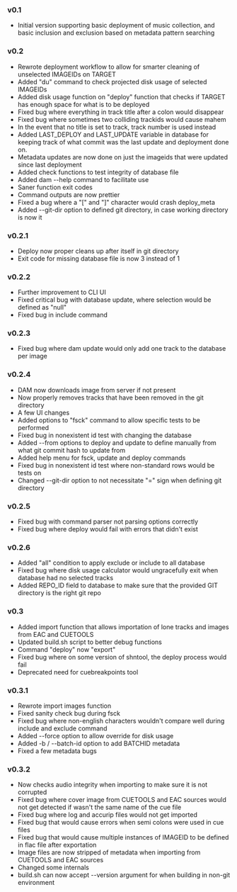 ### v0.1
* Initial version supporting basic deployment of music collection, and basic inclusion and exclusion based on metadata pattern searching

### v0.2
* Rewrote deployment workflow to allow for smarter cleaning of unselected IMAGEIDs on TARGET
* Added "du" command to check projected disk usage of selected IMAGEIDs
* Added disk usage function on "deploy" function that checks if TARGET has enough space for what is to be deployed
* Fixed bug where everything in track title after a colon would disappear
* Fixed bug where sometimes two colliding trackids would cause mahem
* In the event that no title is set to track, track number is used instead
* Added LAST_DEPLOY and LAST_UPDATE variable in database for keeping track of what commit was the last update and deployment done on.
* Metadata updates are now done on just the imageids that were updated since last deployment
* Added check functions to test integrity of database file
* Added dam --help command to facilitate use
* Saner function exit codes
* Command outputs are now prettier
* Fixed a bug where a "[" and "]" character would crash deploy_meta
* Added --git-dir option to defined git directory, in case working directory is now it

### v0.2.1
* Deploy now proper cleans up after itself in git directory
* Exit code for missing database file is now 3 instead of 1

### v0.2.2
* Further improvement to CLI UI
* Fixed critical bug with database update, where selection would be defined as "null"
* Fixed bug in include command

### v0.2.3
* Fixed bug where dam update would only add one track to the database per image

### v0.2.4
* DAM now downloads image from server if not present
* Now properly removes tracks that have been removed in the git directory
* A few UI changes
* Added options to "fsck" command to allow specific tests to be performed
* Fixed bug in nonexistent id test with changing the database
* Added --from options to deploy and update to define manually from what git commit hash to update from
* Added help menu for fsck, update and deploy commands
* Fixed bug in nonexistent id test where non-standard rows would be tests on
* Changed --git-dir option to not necessitate "=" sign when defining git directory

### v0.2.5
* Fixed bug with command parser not parsing options correctly
* Fixed bug where deploy would fail with errors that didn't exist

### v0.2.6
* Added "all" condition to apply exclude or include to all database
* Fixed bug where disk usage calculator would ungracefully exit when database had no selected tracks
* Added REPO_ID field to database to make sure that the provided GIT directory is the right git repo

### v0.3
* Added import function that allows importation of lone tracks and images from EAC and CUETOOLS
* Updated build.sh script to better debug functions
* Command "deploy" now "export"
* Fixed bug where on some version of shntool, the deploy process would fail
* Deprecated need for cuebreakpoints tool

### v0.3.1
* Rewrote import images function
* Fixed sanity check bug during fsck
* Fixed bug where non-english characters wouldn't compare well during include and exclude command
* Added --force option to allow override for disk usage
* Added -b / --batch-id option to add BATCHID metadata
* Fixed a few metadata bugs

### v0.3.2
* Now checks audio integrity when importing to make sure it is not corrupted
* Fixed bug where cover image from CUETOOLS and EAC sources would not get detected if wasn't the same name of the cue file
* Fixed bug where log and accurip files would not get imported
* Fixed bug that would cause errors when semi colons were used in cue files
* Fixed bug that would cause multiple instances of IMAGEID to be defined in flac file after exportation
* Image files are now stripped of metadata when importing from CUETOOLS and EAC sources
* Changed some internals
* build.sh can now accept --version argument for when building in non-git environment
